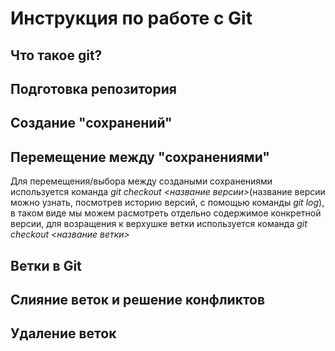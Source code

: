 # Инструкция по работе с Git

## Что такое git?

## Подготовка репозитория

## Создание "сохранений"

## Перемещение между "сохранениями"
Для перемещения/выбора между создаными сохранениями используется команда *git checkout <название версии>*(название версии можно узнать, посмотрев историю версий, с помощью команды *git log*), в таком виде мы можем расмотреть отдельно содержимое конкретной версии, для возращения к верхушке ветки используется команда *git checkout <название ветки>*

## Ветки в Git

## Слияние веток и решение конфликтов

## Удаление веток